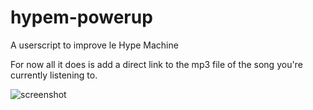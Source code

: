 hypem-powerup
=============

A userscript to improve le Hype Machine

For now all it does is add a direct link to the mp3 file of the song you're currently listening to.

![screenshot](http://cl.ly/image/3c2C3G1m2805/content)